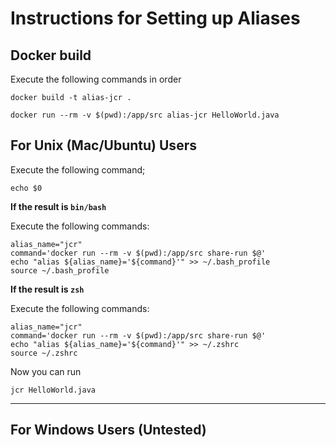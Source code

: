 # Instructions for Setting up Aliases
## Docker build
Execute the following commands in order

```
docker build -t alias-jcr .
```

```
docker run --rm -v $(pwd):/app/src alias-jcr HelloWorld.java
```


## For Unix (Mac/Ubuntu) Users

Execute the following command;
```
echo $0
```

**If the result is `bin/bash`**

Execute the following commands:
```
alias_name="jcr"
command='docker run --rm -v $(pwd):/app/src share-run $@'
echo "alias ${alias_name}='${command}'" >> ~/.bash_profile
source ~/.bash_profile
```



**If the result is `zsh`**

Execute the following commands:
```
alias_name="jcr"
command='docker run --rm -v $(pwd):/app/src share-run $@'
echo "alias ${alias_name}='${command}'" >> ~/.zshrc
source ~/.zshrc
```

Now you can run
```
jcr HelloWorld.java
```

---
## For Windows Users (Untested)